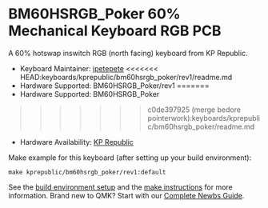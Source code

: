 # BM60HSRGB_Poker 60% Mechanical Keyboard RGB PCB

A 60% hotswap inswitch RGB (north facing) keyboard from KP Republic. 

* Keyboard Maintainer: [ipetepete](https://github.com/ipetepete)
<<<<<<< HEAD:keyboards/kprepublic/bm60hsrgb_poker/rev1/readme.md
* Hardware Supported: BM60HSRGB_Poker/rev1
=======
* Hardware Supported: BM60HSRGB_Poker
>>>>>>> c0de397925 (merge bedore pointerwork):keyboards/kprepublic/bm60hsrgb_poker/readme.md
* Hardware Availability: [KP Republic](https://kprepublic.com/products/bm60-rgb-poker-60-gh60-hot-swap-custom-mechanical-keyboard-pcb-program-qmk-underglow-type-c)

Make example for this keyboard (after setting up your build environment):

    make kprepublic/bm60hsrgb_poker/rev1:default

See the [build environment setup](https://docs.qmk.fm/#/getting_started_build_tools) and the [make instructions](https://docs.qmk.fm/#/getting_started_make_guide) for more information. Brand new to QMK? Start with our [Complete Newbs Guide](https://docs.qmk.fm/#/newbs).
